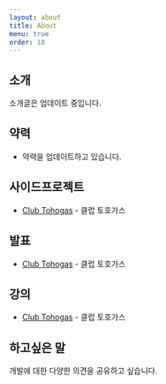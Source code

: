 ```yaml
---
layout: about
title: About
menu: true
order: 10
---
```


## 소개

소개글은 업데이트 중입니다.
## 약력

- 약력을 업데이트하고 있습니다.

## 사이드프로젝트

- [Club Tohogas](https://members.tohogas.co.jp) - 클럽 토호가스

## 발표

- [Club Tohogas](https://members.tohogas.co.jp) - 클럽 토호가스

## 강의

- [Club Tohogas](https://members.tohogas.co.jp) - 클럽 토호가스

## 하고싶은 말

개발에 대한 다양한 의견을 공유하고 싶습니다.